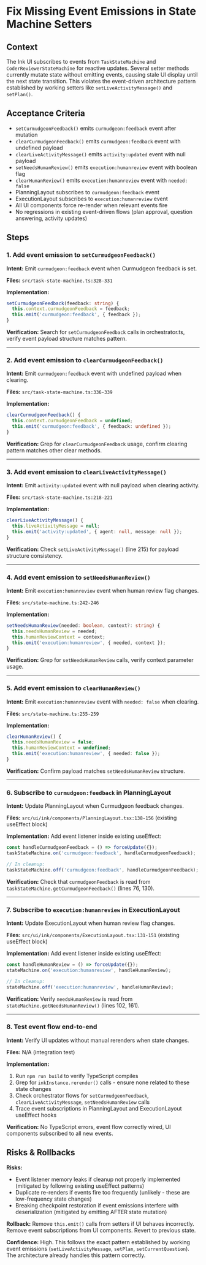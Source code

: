 # Fix Missing Event Emissions in State Machine Setters

## Context

The Ink UI subscribes to events from `TaskStateMachine` and `CoderReviewerStateMachine` for reactive updates. Several setter methods currently mutate state without emitting events, causing stale UI display until the next state transition. This violates the event-driven architecture pattern established by working setters like `setLiveActivityMessage()` and `setPlan()`.

## Acceptance Criteria

- `setCurmudgeonFeedback()` emits `curmudgeon:feedback` event after mutation
- `clearCurmudgeonFeedback()` emits `curmudgeon:feedback` event with undefined payload
- `clearLiveActivityMessage()` emits `activity:updated` event with null payload
- `setNeedsHumanReview()` emits `execution:humanreview` event with boolean flag
- `clearHumanReview()` emits `execution:humanreview` event with `needed: false`
- PlanningLayout subscribes to `curmudgeon:feedback` event
- ExecutionLayout subscribes to `execution:humanreview` event
- All UI components force re-render when relevant events fire
- No regressions in existing event-driven flows (plan approval, question answering, activity updates)

## Steps

### 1. Add event emission to `setCurmudgeonFeedback()`

**Intent:** Emit `curmudgeon:feedback` event when Curmudgeon feedback is set.

**Files:** `src/task-state-machine.ts:328-331`

**Implementation:**
```typescript
setCurmudgeonFeedback(feedback: string) {
  this.context.curmudgeonFeedback = feedback;
  this.emit('curmudgeon:feedback', { feedback });
}
```

**Verification:** Search for `setCurmudgeonFeedback` calls in orchestrator.ts, verify event payload structure matches pattern.

---

### 2. Add event emission to `clearCurmudgeonFeedback()`

**Intent:** Emit `curmudgeon:feedback` event with undefined payload when clearing.

**Files:** `src/task-state-machine.ts:336-339`

**Implementation:**
```typescript
clearCurmudgeonFeedback() {
  this.context.curmudgeonFeedback = undefined;
  this.emit('curmudgeon:feedback', { feedback: undefined });
}
```

**Verification:** Grep for `clearCurmudgeonFeedback` usage, confirm clearing pattern matches other clear methods.

---

### 3. Add event emission to `clearLiveActivityMessage()`

**Intent:** Emit `activity:updated` event with null payload when clearing activity.

**Files:** `src/task-state-machine.ts:218-221`

**Implementation:**
```typescript
clearLiveActivityMessage() {
  this.liveActivityMessage = null;
  this.emit('activity:updated', { agent: null, message: null });
}
```

**Verification:** Check `setLiveActivityMessage()` (line 215) for payload structure consistency.

---

### 4. Add event emission to `setNeedsHumanReview()`

**Intent:** Emit `execution:humanreview` event when human review flag changes.

**Files:** `src/state-machine.ts:242-246`

**Implementation:**
```typescript
setNeedsHumanReview(needed: boolean, context?: string) {
  this.needsHumanReview = needed;
  this.humanReviewContext = context;
  this.emit('execution:humanreview', { needed, context });
}
```

**Verification:** Grep for `setNeedsHumanReview` calls, verify context parameter usage.

---

### 5. Add event emission to `clearHumanReview()`

**Intent:** Emit `execution:humanreview` event with `needed: false` when clearing.

**Files:** `src/state-machine.ts:255-259`

**Implementation:**
```typescript
clearHumanReview() {
  this.needsHumanReview = false;
  this.humanReviewContext = undefined;
  this.emit('execution:humanreview', { needed: false });
}
```

**Verification:** Confirm payload matches `setNeedsHumanReview` structure.

---

### 6. Subscribe to `curmudgeon:feedback` in PlanningLayout

**Intent:** Update PlanningLayout when Curmudgeon feedback changes.

**Files:** `src/ui/ink/components/PlanningLayout.tsx:138-156` (existing useEffect block)

**Implementation:**
Add event listener inside existing useEffect:
```typescript
const handleCurmudgeonFeedback = () => forceUpdate({});
taskStateMachine.on('curmudgeon:feedback', handleCurmudgeonFeedback);

// In cleanup:
taskStateMachine.off('curmudgeon:feedback', handleCurmudgeonFeedback);
```

**Verification:** Check that `curmudgeonFeedback` is read from `taskStateMachine.getCurmudgeonFeedback()` (lines 76, 130).

---

### 7. Subscribe to `execution:humanreview` in ExecutionLayout

**Intent:** Update ExecutionLayout when human review flag changes.

**Files:** `src/ui/ink/components/ExecutionLayout.tsx:131-151` (existing useEffect block)

**Implementation:**
Add event listener inside existing useEffect:
```typescript
const handleHumanReview = () => forceUpdate({});
stateMachine.on('execution:humanreview', handleHumanReview);

// In cleanup:
stateMachine.off('execution:humanreview', handleHumanReview);
```

**Verification:** Verify `needsHumanReview` is read from `stateMachine.getNeedsHumanReview()` (lines 102, 161).

---

### 8. Test event flow end-to-end

**Intent:** Verify UI updates without manual rerenders when state changes.

**Files:** N/A (integration test)

**Implementation:**
1. Run `npm run build` to verify TypeScript compiles
2. Grep for `inkInstance.rerender()` calls - ensure none related to these state changes
3. Check orchestrator flows for `setCurmudgeonFeedback`, `clearLiveActivityMessage`, `setNeedsHumanReview` calls
4. Trace event subscriptions in PlanningLayout and ExecutionLayout useEffect hooks

**Verification:** No TypeScript errors, event flow correctly wired, UI components subscribed to all new events.

## Risks & Rollbacks

**Risks:**
- Event listener memory leaks if cleanup not properly implemented (mitigated by following existing useEffect patterns)
- Duplicate re-renders if events fire too frequently (unlikely - these are low-frequency state changes)
- Breaking checkpoint restoration if event emissions interfere with deserialization (mitigated by emitting AFTER state mutation)

**Rollback:**
Remove `this.emit()` calls from setters if UI behaves incorrectly. Remove event subscriptions from UI components. Revert to previous state.

**Confidence:** High. This follows the exact pattern established by working event emissions (`setLiveActivityMessage`, `setPlan`, `setCurrentQuestion`). The architecture already handles this pattern correctly.
